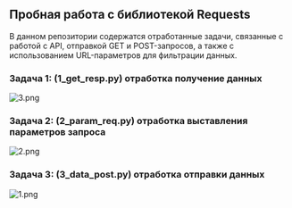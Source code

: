 ## Пробная работа с библиотекой Requests
В данном репозитории содержатся отработанные задачи, связанные с работой с API, отправкой GET и POST-запросов, а также с использованием URL-параметров для фильтрации данных.

### Задача 1: (1_get_resp.py) отработка получение данных
![3.png](3.png)
### Задача 2: (2_param_req.py) отработка выставления параметров запроса
![2.png](2.png)
### Задача 3: (3_data_post.py) отработка отправки данных
![1.png](1.png)

